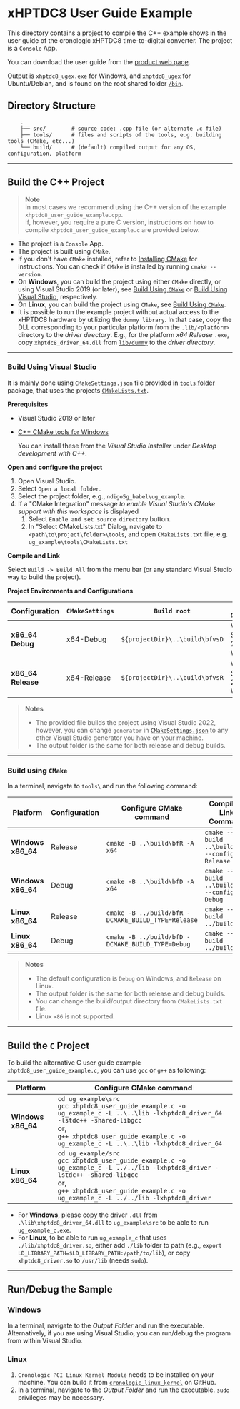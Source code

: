# xHPTDC8 User Guide Example

This directory contains a project to compile the C++ example shows in the user guide of the cronologic xHPTDC8 time-to-digital converter. The project is a `Console` App.

You can download the user guide from the [product web page](https://www.cronologic.de/products/tdcs/xhptdc8-pcie).

Output is `xhptdc8_ugex.exe` for Windows, and `xhptdc8_ugex` for Ubuntu/Debian, and is found on the root shared folder [`/bin`](./bin).

## Directory Structure
```
    .
    ├── src/        # source code: .cpp file (or alternate .c file)
    ├── tools/      # files and scripts of the tools, e.g. building tools (CMake, etc...)
    └── build/      # (default) compiled output for any OS, configuration, platform
```

---

## Build the C++ Project
> **Note**<br>
> In most cases we recommend using the C++ version of the example `xhptdc8_user_guide_example.cpp`.<br>
> If, however, you require a pure C version, instructions on how to compile `xhptdc8_user_guide_example.c` are provided below.

- The project is a `Console` App.
- The project is built using `CMake`.
- If you don't have `CMake` installed, refer to [Installing CMake](https://cmake.org/install/) for instructions. You can check if `CMake` is installed by running `cmake --version`.
- On **Windows**, you can build the project using either `CMake` directly, or using Visual Studio 2019 (or later), see [Build Using `CMake`](#build-using-cmake) or [Build Using Visual Studio](#build-using-visual-studio), respectively.
- On **Linux**, you can build the project using `CMake`, see [Build Using `CMake`](#build-using-cmake).
- It is possible to run the example project without actual access to the xHPTDC8 hardware by utilizing the `dummy library`. In that case, copy the DLL corresponding to your particular platform from the `.lib/<platform>` directory to the _driver directory_. E.g., for the platform _x64 Release_ `.exe`, copy `xhptdc8_driver_64.dll` from [`lib/dummy`](../lib/dummy/) to the _driver directory_.

---

### Build Using Visual Studio
It is mainly done using `CMakeSettings.json` file provided in [`tools` folder](/tools/CMakeSettings.json) package, that uses the projects [`CMakeLists.txt`](/tools/CMakeLists.tx).

**Prerequisites**
- Visual Studio 2019 or later
- [C++ CMake tools for Windows](https://docs.microsoft.com/en-us/cpp/build/cmake-projects-in-visual-studio#installation)

  You can install these from the _Visual Studio Installer_ under 
  _Desktop development with C++_.

**Open and configure the project**
1. Open Visual Studio.
2. Select `Open a local folder`.
3. Select the project folder, e.g., `ndigo5g_babel\ug_example`.
4. If a "CMake Integration" message _to enable Visual Studio's CMake support with this workspace_ is displayed
   1. Select `Enable and set source directory` button.
   2. In "Select CMakeLists.txt" Dialog, navigate to `<path\to\project\folder>\tools`, and open `CMakeLists.txt` file, e.g. `ug_example\tools\CMakeLists.txt`

**Compile and Link**

Select `Build -> Build All` from the menu bar (or any standard Visual Studio way to build the project).

**Project Environments and Configurations**

| Configuration     | `CMakeSettings` | `Build root`                     | `CMake generator`     |
| ----------------- | --------------- | -------------------------------- | --------------------- |
| **x86_64 Debug**  | x64-Debug       | `${projectDir}\..\build\bfvsD`   | Visual Studio 17 2022 Win64 |
| **x86_64 Release**| x64-Release     | `${projectDir}\..\build\bfvsR`   | Visual Studio 17 2022 Win64 |

> **Notes**
> * The provided file builds the project using Visual Studio 2022, however, you can change `generator` in [`CMakeSettings.json`](./tools/CMakeSettings.json) to any other Visual Studio generator you have on your machine.
> * The output folder is the same for both release and debug builds.

---

### Build using `CMake`

In a terminal, navigate to `tools\` and run the following command:

| Platform          | Configuration | Configure CMake command                           | Compile & Link Command                            | 
| ----------------- | ------------- | ----------------------------------------------    | ------------------------------------------------- | 
| **Windows x86_64**| Release       | `cmake -B ..\build\bfR -A x64`                    | `cmake --build ..\build\bfR --config Release`     | 
| **Windows x86_64**| Debug         | `cmake -B ..\build\bfD -A x64`                    | `cmake --build ..\build\bfD --config Debug`       | 
| **Linux x86_64**  | Release       | `cmake -B ../build/bfR -DCMAKE_BUILD_TYPE=Release`| `cmake --build ../build/bfR`                      | 
| **Linux x86_64**  | Debug         | `cmake -B ../build/bfD -DCMAKE_BUILD_TYPE=Debug`  | `cmake --build ../build/bfD`                      | 

> **Notes**
> * The default configuration is `Debug` on Windows, and `Release` on Linux.
> * The output folder is the same for both release and debug builds.
> * You can change the build/output directory from `CMakeLists.txt` file.
> * Linux `x86` is not supported.

---

## Build the `C` Project

To build the alternative C user guide example `xhptdc8_user_guide_example.c`, you can use `gcc` or `g++` as following:

| Platform          | Configure CMake command                               
| ----------------- | -------------------------------------------------     
| **Windows x86_64**| `cd ug_example\src`<br>`gcc xhptdc8_user_guide_example.c -o ug_example_c -L ..\..\lib -lxhptdc8_driver_64 -lstdc++ -shared-libgcc`<br>or,<br>`g++ xhptdc8_user_guide_example.c -o ug_example_c -L ..\..\lib -lxhptdc8_driver_64`
| **Linux x86_64**| `cd ug_example/src`<br>`gcc xhptdc8_user_guide_example.c -o ug_example_c -L ../../lib -lxhptdc8_driver -lstdc++ -shared-libgcc`<br>or,<br>`g++ xhptdc8_user_guide_example.c -o ug_example_c -L ../../lib -lxhptdc8_driver`

* For **Windows**, please copy the driver `.dll` from `.\lib\xhptdc8_driver_64.dll` to `ug_example\src` to be able to run `ug_example_c.exe`.
* For **Linux**, to be able to run `ug_example_c` that uses `./lib/xhptdc8_driver.so`, either add `./lib` folder to path (e.g., `export LD_LIBRARY_PATH=$LD_LIBRARY_PATH:/path/to/lib`), or copy `xhptdc8_driver.so` to `/usr/lib` (needs `sudo`).

---

## Run/Debug the Sample

### Windows
In a terminal, navigate to the _Output Folder_ and run the executable. Alternatively, if you are using Visual Studio, you can run/debug the program from within Visual Studio.

### Linux
1. `Cronologic PCI Linux Kernel Module` needs to be installed on your machine. You can build it from [`cronologic_linux_kernel`](https://github.com/cronologic-de/cronologic_linux_kernel) on GitHub.
2. In a terminal, navigate to the _Output Folder_ and run the executable. `sudo` privileges may be necessary.
